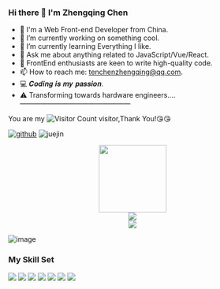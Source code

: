 ### Hi there 👋 I'm Zhengqing Chen

<!--
**chenzhengqingzzz/chenzhengqingzzz** is a ✨ _special_ ✨ repository because its `README.md` (this file) appears on your GitHub profile.

Here are some ideas to get you started:

- 🔭 I’m currently working on ...
- 🌱 I’m currently learning ...
- 👯 I’m looking to collaborate on ...
- 🤔 I’m looking for help with ...
- 💬 Ask me about ...
- 📫 How to reach me: ...
- 😄 Pronouns: ...
- ⚡ Fun fact: ...
-->
- 🤝 I'm a Web Front-end Developer from China.
- 🔭 I’m currently working on something cool.
- 🌱 I’m currently learning Everything I like.
- 💬 Ask me about anything related to JavaScript/Vue/React.
- 💼 FrontEnd enthusiasts are keen to write high-quality code.
- 📫 How to reach me: tenchenzhengqing@qq.com.
- 💻 𝑪𝒐𝒅𝒊𝒏𝒈 𝒊𝒔 𝒎𝒚 𝒑𝒂𝒔𝒔𝒊𝒐𝒏.
- ⚠️ Transforming towards hardware engineers....————————————————

You are my ![Visitor Count](https://profile-counter.glitch.me/wisdom-zhe/count.svg) visitor,Thank You!:kissing_heart::kissing_heart:

<p>
  <a href="https://github.com/chenzhengqingzzz"><img src="https://img.shields.io/badge/GitHub-black" alt="github"></a>
  <img src="https://img.shields.io/badge/weChat-chen1484324318-brightgreen" alt="juejin">
</p>



<div align="center"> <img height="137px" src="https://github-readme-stats.vercel.app/api?username=chenzhengqingzzz&hide_title=true&hide_border=true&show_icons=trueline_height=21&text_color=000&icon_color=000&bg_color=0,ea6161,ffc64d,fffc4d,52fa5a&theme=graywhite" /> </div>
<div align="center"> <img src="https://github-readme-stats.vercel.app/api/top-langs/?username=chenzhengqingzzz&hide_title=true&hide_border=true&layout=compact&langs_count=6&text_color=000&icon_color=fff&bg_color=0,52fa5a,4dfcff,c64dff&theme=graywhite" /> </div>
<div align="center"> <img src="https://github-profile-trophy.vercel.app/?username=chenzhengqingzzz" /> </div>

<!-- <div align="center"> <img src="https://visitor-badge.glitch.me/badge?page_id=chenzhengqingzzz" /> </div> -->
<!-- <div align="center"> <img src="https://activity-graph.herokuapp.com/graph?username=chenzhengqingzzz&theme=xcode" /> </div> -->
<!-- <div align="center"> <img src="https://github-readme-streak-stats.herokuapp.com/?user=chenzhengqingzzz" /> </div> -->

![image](https://github.com/chenzhengqingzzz/chenzhengqingzzz/assets/101351610/2c9408b7-207f-421d-afea-43e0fb34cb61)


### My Skill Set 
<span > <img src="https://img.shields.io/badge/-HTML5-E34F26?style=flat-square&logo=html5&logoColor=white" /> <img src="https://img.shields.io/badge/-CSS3-1572B6?style=flat-square&logo=css3" /> <img src="https://img.shields.io/badge/-JavaScript-oringe?style=flat-square&logo=javascript" /> <img src="https://camo.githubusercontent.com/93d5f331c22892dda02fa83b38023151c176f47cc2afc7033b55012172b2aeb1/68747470733a2f2f696d672e736869656c64732e696f2f62616467652f5675652e6a732d3446433038443f6c6f676f3d767565646f746a73266c6f676f436f6c6f723d666666267374796c653d666c6174"/> <img src="https://camo.githubusercontent.com/e25f95705353fa9579f844baa4bb24ae547817d325e12a56612ebda0050b18a5/68747470733a2f2f696d672e736869656c64732e696f2f62616467652f52656163742d3631444146423f6c6f676f3d7265616374266c6f676f436f6c6f723d303030267374796c653d666c6174"/> <img src="https://camo.githubusercontent.com/3f7be4b9dcd8afe065ec3e28755dc300ef0fc682d0b92fae03a7920a839002fa/68747470733a2f2f696d672e736869656c64732e696f2f62616467652f547970655363726970742d3331373843363f6c6f676f3d74797065736372697074266c6f676f436f6c6f723d666666267374796c653d666c6174"/> <img src="https://camo.githubusercontent.com/46e2510c653209167c38a99dd00195d4cfe60caee33b01d09e6a030ed2c755be/68747470733a2f2f696d672e736869656c64732e696f2f62616467652f4e6f64652e6a732d3339333f6c6f676f3d6e6f6465646f746a73266c6f676f436f6c6f723d666666267374796c653d666c6174"/>
</span>
